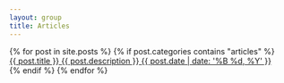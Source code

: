 ```yaml
---
layout: group
title: Articles
---
```


<section class="entries">
  {% for post in site.posts %}
    {% if post.categories contains "articles" %}
      <section class="entry" style="background-image: url('/assets/img/thumbnails/{{ post.thumbnail }}')">
        <a class="link" href="{{ post.url }}" >
          <span class="title">{{ post.title }}</span>
          <span class="description">{{ post.description }}</span>
          <span class="date">{{ post.date | date: '%B %d, %Y' }}</span>
        </a>
      </section>
    {% endif %}
  {% endfor %}
</section>
